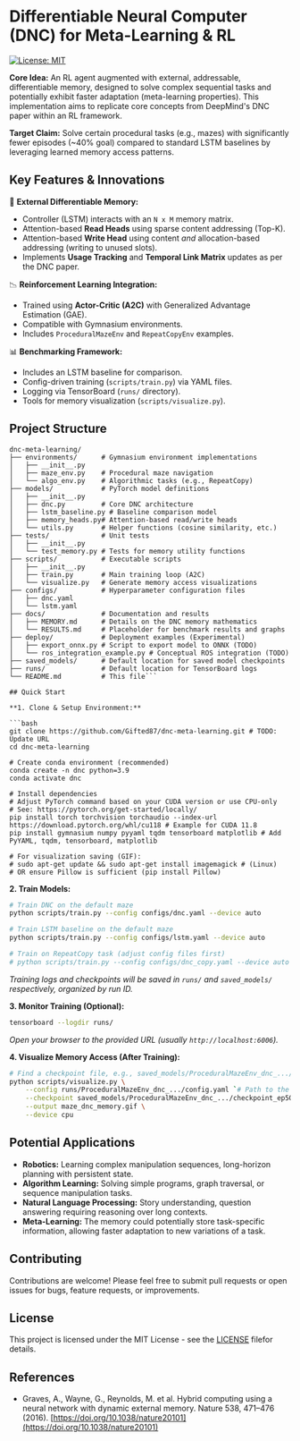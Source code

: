 # Differentiable Neural Computer (DNC) for Meta-Learning & RL

[![License: MIT](https://img.shields.io/badge/License-MIT-yellow.svg)](https://opensource.org/licenses/MIT)


**Core Idea:** An RL agent augmented with external, addressable, differentiable memory, designed to solve complex sequential tasks and potentially exhibit faster adaptation (meta-learning properties). This implementation aims to replicate core concepts from DeepMind's DNC paper within an RL framework.

**Target Claim:** Solve certain procedural tasks (e.g., mazes) with significantly fewer episodes (~40% goal) compared to standard LSTM baselines by leveraging learned memory access patterns.

## Key Features & Innovations

🧠 **External Differentiable Memory:**
   - Controller (LSTM) interacts with an `N x M` memory matrix.
   - Attention-based **Read Heads** using sparse content addressing (Top-K).
   - Attention-based **Write Head** using content *and* allocation-based addressing (writing to unused slots).
   - Implements **Usage Tracking** and **Temporal Link Matrix** updates as per the DNC paper.

📉 **Reinforcement Learning Integration:**
   - Trained using **Actor-Critic (A2C)** with Generalized Advantage Estimation (GAE).
   - Compatible with Gymnasium environments.
   - Includes `ProceduralMazeEnv` and `RepeatCopyEnv` examples.

📊 **Benchmarking Framework:**
   - Includes an LSTM baseline for comparison.
   - Config-driven training (`scripts/train.py`) via YAML files.
   - Logging via TensorBoard (`runs/` directory).
   - Tools for memory visualization (`scripts/visualize.py`).

## Project Structure

```plaintext
dnc-meta-learning/
├── environments/      # Gymnasium environment implementations
│   ├── __init__.py
│   ├── maze_env.py    # Procedural maze navigation
│   └── algo_env.py    # Algorithmic tasks (e.g., RepeatCopy)
├── models/            # PyTorch model definitions
│   ├── __init__.py
│   ├── dnc.py         # Core DNC architecture
│   ├── lstm_baseline.py # Baseline comparison model
│   ├── memory_heads.py# Attention-based read/write heads
│   └── utils.py       # Helper functions (cosine similarity, etc.)
├── tests/             # Unit tests
│   ├── __init__.py
│   └── test_memory.py # Tests for memory utility functions
├── scripts/           # Executable scripts
│   ├── __init__.py
│   ├── train.py       # Main training loop (A2C)
│   └── visualize.py   # Generate memory access visualizations
├── configs/           # Hyperparameter configuration files
│   ├── dnc.yaml
│   └── lstm.yaml
├── docs/              # Documentation and results
│   ├── MEMORY.md      # Details on the DNC memory mathematics
│   └── RESULTS.md     # Placeholder for benchmark results and graphs
├── deploy/            # Deployment examples (Experimental)
│   ├── export_onnx.py # Script to export model to ONNX (TODO)
│   └── ros_integration_example.py # Conceptual ROS integration (TODO)
├── saved_models/      # Default location for saved model checkpoints
├── runs/              # Default location for TensorBoard logs
└── README.md          # This file```

## Quick Start

**1. Clone & Setup Environment:**

```bash
git clone https://github.com/Gifted87/dnc-meta-learning.git # TODO: Update URL
cd dnc-meta-learning

# Create conda environment (recommended)
conda create -n dnc python=3.9
conda activate dnc

# Install dependencies
# Adjust PyTorch command based on your CUDA version or use CPU-only
# See: https://pytorch.org/get-started/locally/
pip install torch torchvision torchaudio --index-url https://download.pytorch.org/whl/cu118 # Example for CUDA 11.8
pip install gymnasium numpy pyyaml tqdm tensorboard matplotlib # Add PyYAML, tqdm, tensorboard, matplotlib

# For visualization saving (GIF):
# sudo apt-get update && sudo apt-get install imagemagick # (Linux)
# OR ensure Pillow is sufficient (pip install Pillow)
```

**2. Train Models:**

```bash
# Train DNC on the default maze
python scripts/train.py --config configs/dnc.yaml --device auto

# Train LSTM baseline on the default maze
python scripts/train.py --config configs/lstm.yaml --device auto

# Train on RepeatCopy task (adjust config files first)
# python scripts/train.py --config configs/dnc_copy.yaml --device auto
```
*Training logs and checkpoints will be saved in `runs/` and `saved_models/` respectively, organized by run ID.*

**3. Monitor Training (Optional):**

```bash
tensorboard --logdir runs/
```
*Open your browser to the provided URL (usually `http://localhost:6006`).*

**4. Visualize Memory Access (After Training):**

```bash
# Find a checkpoint file, e.g., saved_models/ProceduralMazeEnv_dnc_.../checkpoint_ep5000.pt
python scripts/visualize.py \
    --config runs/ProceduralMazeEnv_dnc_.../config.yaml `# Path to the config used for the run` \
    --checkpoint saved_models/ProceduralMazeEnv_dnc_.../checkpoint_ep5000.pt \
    --output maze_dnc_memory.gif \
    --device cpu
```

## Potential Applications

*   **Robotics:** Learning complex manipulation sequences, long-horizon planning with persistent state.
*   **Algorithm Learning:** Solving simple programs, graph traversal, or sequence manipulation tasks.
*   **Natural Language Processing:** Story understanding, question answering requiring reasoning over long contexts.
*   **Meta-Learning:** The memory could potentially store task-specific information, allowing faster adaptation to new variations of a task.

## Contributing

Contributions are welcome! Please feel free to submit pull requests or open issues for bugs, feature requests, or improvements.

## License

This project is licensed under the MIT License - see the [LICENSE](LICENSE) filefor details.

## References

*   Graves, A., Wayne, G., Reynolds, M. et al. Hybrid computing using a neural network with dynamic external memory. Nature 538, 471–476 (2016). [https://doi.org/10.1038/nature20101](https://doi.org/10.1038/nature20101)
